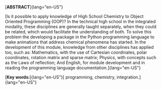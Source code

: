 [**ABSTRACT**]{lang="en-US"}

[Is it possible to apply knowledge of High School Chemistry to Object
Oriented Programming (OOP)? In the technical high school in the
integrated modality, these disciplines are generally taught separately,
when they could be related, which would facilitate the understanding of
both. To solve this problem the developing a package in the Python
programming language to make animations that address chemical phenomena
has started. In the development of this module, knowledge from other
disciplines has applied too, such as: Mathematics, with the use of
Cartesian coordinates, polar coordinates, rotation matrix and sparse
matrix; Physics, with concepts such as the Laws of reflection; And
English, for module development and in reading the programming language
documentation.]{lang="en-US"}

[**Key words:**]{lang="en-US"}[ programming, chemistry,
integration.]{lang="en-US"}